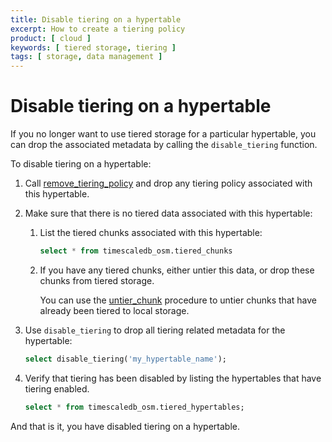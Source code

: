 ```yaml
---
title: Disable tiering on a hypertable
excerpt: How to create a tiering policy
product: [ cloud ]
keywords: [ tiered storage, tiering ]
tags: [ storage, data management ]
---
```


# Disable tiering on a hypertable

If you no longer want to use tiered storage for a particular hypertable, you 
can drop the associated metadata by calling the `disable_tiering` function.

To disable tiering on a hypertable:

<Procedure>

1. Call [remove_tiering_policy][tiering-policy] and drop any tiering policy associated with this hypertable.

1. Make sure that there is no tiered data associated with this hypertable:

   1. List the tiered chunks associated with this hypertable:
      ```sql
      select * from timescaledb_osm.tiered_chunks 
      ```

   1. If you have any tiered chunks, either untier this data, or drop these chunks from tiered storage. 

      You can use the [untier_chunk][untier-data] procedure to untier chunks that have already been tiered to local storage.

1. Use `disable_tiering` to drop all tiering related metadata for the hypertable:

   ```sql
   select disable_tiering('my_hypertable_name');
   ```

1. Verify that tiering has been disabled by listing the hypertables that have tiering enabled.
   ```sql
   select * from timescaledb_osm.tiered_hypertables;
   ```

</Procedure>

And that is it, you have disabled tiering on a hypertable. 

[untier-data]: /use-timescale/:currentVersion:/data-tiering/untier-data/
[tiering-policy]: /use-timescale/:currentVersion:/data-tiering/creating-data-tiering-policy/
